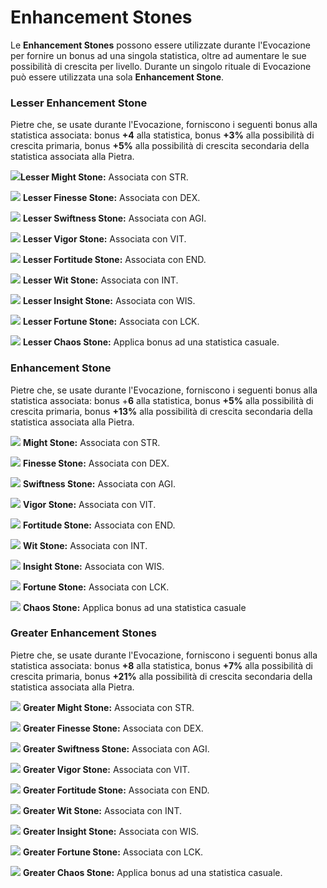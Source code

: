 # Enhancement Stones

Le **Enhancement Stones** possono essere utilizzate durante l'Evocazione per fornire un bonus ad una singola statistica, oltre ad aumentare le sue possibilità di crescita per livello. Durante un singolo rituale di Evocazione può essere utilizzata una sola **Enhancement Stone**.

### **Lesser Enhancement Stone**

Pietre che, se usate durante l'Evocazione, forniscono i seguenti bonus alla statistica associata: bonus **+4** alla statistica, bonus **+3%** alla possibilità di crescita primaria, bonus **+5%** alla possibilità di crescita secondaria della statistica associata alla Pietra.

&#x20;![](<../../.gitbook/assets/stone concepts new\_lesser might stone (1).gif>)**Lesser Might Stone:** Associata con STR.&#x20;

![](<../../.gitbook/assets/stone concepts new\_lesser finesse stone (1).gif>) **Lesser Finesse Stone:** Associata con DEX.

![](<../../.gitbook/assets/stone concepts new\_lesser swift stone (1).gif>) **Lesser Swiftness Stone:** Associata con AGI.

![](<../../.gitbook/assets/stone concepts new\_lesser vigor stone (1).gif>) **Lesser Vigor Stone:** Associata con VIT.

![](<../../.gitbook/assets/stone concepts new\_lesser fortitude stone.gif>) **Lesser Fortitude Stone:** Associata con END.

![](<../../.gitbook/assets/stone concepts new\_lesser wit stone.gif>) **Lesser Wit Stone:** Associata con INT.

![](<../../.gitbook/assets/stone concepts new\_lesser insight stone.gif>) **Lesser Insight Stone:** Associata con WIS.

![](<../../.gitbook/assets/stone concepts new\_lesser fortune stone.gif>) **Lesser Fortune Stone:** Associata con LCK.

![](<../../.gitbook/assets/stone concepts new\_Lesser chaos stone.gif>) **Lesser Chaos Stone:** Applica bonus ad una statistica casuale.

### **Enhancement Stone**

Pietre che, se usate durante l'Evocazione, forniscono i seguenti bonus alla statistica associata: bonus +**6** alla statistica, bonus **+5%** alla possibilità di crescita primaria, bonus **+13%** alla possibilità di crescita secondaria della statistica associata alla Pietra.

![](<../../.gitbook/assets/stone concepts new\_standard might stone.gif>) **Might Stone:** Associata con STR.

![](<../../.gitbook/assets/stone concepts new\_standard finesse stone.gif>) **Finesse Stone:** Associata con DEX.

![](<../../.gitbook/assets/stone concepts new\_standard swift stone.gif>) **Swiftness Stone:** Associata con AGI.

![](<../../.gitbook/assets/stone concepts new\_standard vigor stone.gif>) **Vigor Stone:** Associata con VIT.

![](<../../.gitbook/assets/stone concepts new\_standard fortitude stone.gif>) **Fortitude Stone:** Associata con END.

![](<../../.gitbook/assets/stone concepts new\_standard wit stone.gif>) **Wit Stone:** Associata con INT.

![](<../../.gitbook/assets/stone concepts new\_standard insight stone.gif>) **Insight Stone:** Associata con WIS.

![](<../../.gitbook/assets/stone concepts new\_standard fortitude stone.gif>) **Fortune Stone:** Associata con LCK.

![](<../../.gitbook/assets/stone concepts new\_standard chaos stone.gif>) **Chaos Stone:** Applica bonus ad una statistica casuale

### **Greater Enhancement Stones**

Pietre che, se usate durante l'Evocazione, forniscono i seguenti bonus alla statistica associata: bonus **+8** alla statistica, bonus **+7%** alla possibilità di crescita primaria, bonus **+21%** alla possibilità di crescita secondaria della statistica associata alla Pietra.

![](<../../.gitbook/assets/stone concepts new\_greater might stone.gif>) **Greater Might Stone:** Associata con STR.

![](<../../.gitbook/assets/stone concepts new\_greater finesse stone.gif>) **Greater Finesse Stone:** Associata con DEX.

![](<../../.gitbook/assets/stone concepts new\_greater swift stone.gif>) **Greater Swiftness Stone:** Associata con AGI.

![](<../../.gitbook/assets/stone concepts new\_greater vigor stone.gif>) **Greater Vigor Stone:** Associata con VIT.

![](<../../.gitbook/assets/stone concepts new\_greater fortitude stone.gif>) **Greater Fortitude Stone:** Associata con END.

![](<../../.gitbook/assets/stone concepts new\_greater wit stone.gif>) **Greater Wit Stone:** Associata con INT.

![](<../../.gitbook/assets/stone concepts new\_greater insight stone.gif>) **Greater Insight Stone:** Associata con WIS.

![](<../../.gitbook/assets/stone concepts new\_greater fortune stone.gif>) **Greater Fortune Stone:** Associata con LCK.

![](<../../.gitbook/assets/stone concepts new\_greater chaos stone.gif>) **Greater Chaos Stone:** Applica bonus ad una statistica casuale.

